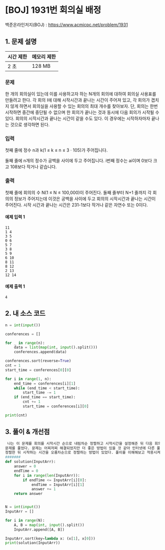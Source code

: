 # [BOJ] 1931번 회의실 배정

백준온라인저지(BOJ) :  https://www.acmicpc.net/problem/1931



## 1. 문제 설명

| 시간 제한 | 메모리 제한 | 
| :-------- | :---------- |
| 2 초      | 128 MB      | 

### 문제

한 개의 회의실이 있는데 이를 사용하고자 하는 N개의 회의에 대하여 회의실 사용표를 만들려고 한다. 각 회의 I에 대해 시작시간과 끝나는 시간이 주어져 있고, 각 회의가 겹치지 않게 하면서 회의실을 사용할 수 있는 회의의 최대 개수를 찾아보자. 단, 회의는 한번 시작하면 중간에 중단될 수 없으며 한 회의가 끝나는 것과 동시에 다음 회의가 시작될 수 있다. 회의의 시작시간과 끝나는 시간이 같을 수도 있다. 이 경우에는 시작하자마자 끝나는 것으로 생각하면 된다.

### 입력

첫째 줄에 정수 n과 k(1 ≤ k ≤ n ≤ 3 · 105)가 주어집니다.

둘째 줄에 n개의 정수가 공백을 사이에 두고 주어집니다. i번째 정수는 ai이며 0보다 크고 108보다 작거나 같습니다.

### 출력

첫째 줄에 회의의 수 N(1 ≤ N ≤ 100,000)이 주어진다. 둘째 줄부터 N+1 줄까지 각 회의의 정보가 주어지는데 이것은 공백을 사이에 두고 회의의 시작시간과 끝나는 시간이 주어진다. 시작 시간과 끝나는 시간은 231-1보다 작거나 같은 자연수 또는 0이다.

#### 예제 입력 1

```
11
1 4
3 5
0 6
5 7
3 8
5 9
6 10
8 11
8 12
2 13
12 14
```

#### 예제 출력 1

```
4
```


## 2. 내 소스 코드

```python
n = int(input())

conferences = []

for _ in range(n):
    data = list(map(int, input().split()))
    conferences.append(data)

conferences.sort(reverse=True)
cnt = 1
start_time = conferences[0][0]

for i in range(1, n):
    end_time = conferences[i][1]
    while (end_time < start_time):
        start_time -= 1
    if (end_time == start_time):
        cnt += 1
        start_time = conferences[i][0]

print(cnt)

```



## 3. 풀이 & 개선점

```python
 나는 이 문제를 회의를 시작시간 순으로 내림차순 정렬하고 시작시간을 설정해준 뒤 다음 회의의 끝나는 시간을 시작시간과 맞춰 비교하는 방식으로 
문제를 풀었다. 문제는 어찌저찌 해결되었지만 더 좋은 방법이 있을 것 같아 인터넷에 다른 풀이를 보니 key를 이용해 끝나는 시간을 기준으로 오름차순
정렬한 뒤 시작하는 시간을 오름차순으로 정렬하는 방법이 있었다. 풀이를 이해해보고 적용시켜봐야겠다.
#######
def solution(InputArr):
    answer = 0
    endTime = 0
    for i in range(len(InputArr)):
        if endTime <= InputArr[i][0]:
            endTime = InputArr[i][1]
            answer += 1
    return answer


N = int(input())
InputArr = []

for i in range(N):
    A, B = map(int, input().split())
    InputArr.append([A, B])

InputArr.sort(key=lambda x: (x[1], x[0]))
print(solution(InputArr))
```